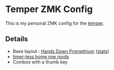 # Temper ZMK Config

This is my personal ZMK config for the [temper](https://github.com/raeedcho/temper).

## Details

- Base layout : [Hands Down Promethium](https://www.reddit.com/r/KeyboardLayouts/comments/1g66ivi/hands_down_promethium_snth_meets_hd_silverengram/) ([stats](https://cyanophage.github.io/#handsdown-promethium))
- [timer-less home row mods](https://github.com/urob/zmk-config#timeless-homerow-mods)
- Combos with a thumb key
